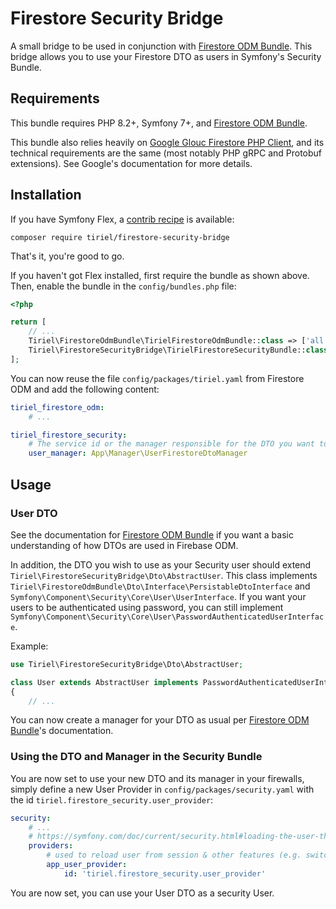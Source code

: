 # Firestore Security Bridge

A small bridge to be used in conjunction with [Firestore ODM Bundle](https://github.com/Tiriel/firestore-odm-bundle).
This bridge allows you to use your Firestore DTO as users in Symfony's Security Bundle.

## Requirements

This bundle requires PHP 8.2+, Symfony 7+, and [Firestore ODM Bundle](https://github.com/Tiriel/firestore-odm-bundle).

This bundle also relies heavily on [Google Glouc Firestore PHP Client](https://cloud.google.com/php/docs/reference/cloud-firestore/latest),
and its technical requirements are the same (most notably PHP gRPC and Protobuf extensions). See Google's documentation for more details.

## Installation

If you have Symfony Flex, a [contrib recipe](https://github.com/symfony/recipes-contrib) is available:

```shell
composer require tiriel/firestore-security-bridge
```

That's it, you're good to go.

If you haven't got Flex installed, first require the bundle as shown above.
Then, enable the bundle in the `config/bundles.php` file:

```php
<?php

return [
    // ...
    Tiriel\FirestoreOdmBundle\TirielFirestoreOdmBundle::class => ['all' => true],
    Tiriel\FirestoreSecurityBridge\TirielFirestoreSecurityBundle::class => ['all' => true],
];

```

You can now reuse the file `config/packages/tiriel.yaml` from Firestore ODM and add the following content:

```yaml
tiriel_firestore_odm:
    # ...

tiriel_firestore_security:
    # The service id or the manager responsible for the DTO you want to use as UserInterface
    user_manager: App\Manager\UserFirestoreDtoManager
```

## Usage

### User DTO

See the documentation for [Firestore ODM Bundle](https://github.com/Tiriel/firestore-odm-bundle) if you want
a basic understanding of how DTOs are used in Firebase ODM.

In addition, the DTO you wish to use as your Security user should extend `Tiriel\FirestoreSecurityBridge\Dto\AbstractUser`.
This class implements `Tiriel\FirestoreOdmBundle\Dto\Interface\PersistableDtoInterface`
and `Symfony\Component\Security\Core\User\UserInterface`.
If you want your users to be authenticated using password, you can still implement 
`Symfony\Component\Security\Core\User\PasswordAuthenticatedUserInterface`.

Example:

```php
use Tiriel\FirestoreSecurityBridge\Dto\AbstractUser;

class User extends AbstractUser implements PasswordAuthenticatedUserInterface
{
    // ...
```

You can now create a manager for your DTO as usual per 
[Firestore ODM Bundle](https://github.com/Tiriel/firestore-odm-bundle)'s documentation.

### Using the DTO and Manager in the Security Bundle

You are now set to use your new DTO and its manager in your firewalls, simply define a new
User Provider in `config/packages/security.yaml` with the id `tiriel.firestore_security.user_provider`:

```yaml
security:
    # ...
    # https://symfony.com/doc/current/security.html#loading-the-user-the-user-provider
    providers:
        # used to reload user from session & other features (e.g. switch_user)
        app_user_provider:
            id: 'tiriel.firestore_security.user_provider'
```

You are now set, you can use your User DTO as a security User.
